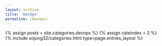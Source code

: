 ```yaml
---
layout: archive
title: 'DevOps'
permalink: /devops/
---
```


{% assign posts = site.categories.devops %}
{% assign cateindex = 2 %}
{% include sojung32/categories.html type=page.entries_layout %} 